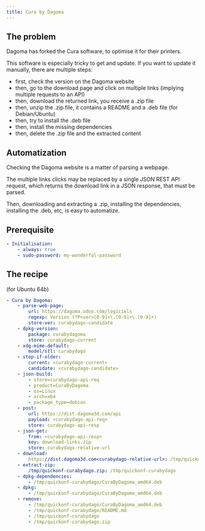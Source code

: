 ```yaml
---
title: Cura by Dagoma
---
```


## The problem

Dagoma has forked the Cura software, to optimise it for their printers.

This software is especially tricky to get and update. If you want to update it manually, there are multiple steps:

- first, check the version on the Dagoma website
- then, go to the download page and click on multiple links (implying multiple requests to an API)
- then, download the returned link, you receive a .zip file
- then, unzip the .zip file, it contains a README and a .deb file (for Debian/Ubuntu)
- then, try to install the .deb file
- then, install the missing dependencies
- then, delete the .zip file and the extracted content

## Automatization

Checking the Dagoma website is a matter of parsing a webpage.

The multiple links clicks may be replaced by a single JSON REST API request, which returns the download link in a JSON response, that must be parsed.

Then, downloading and extracting a .zip, installing the dependencies, installing the .deb, etc, is easy to automatize.

## Prerequisite

```yaml
- Initialisation:
    - always: true
    - sudo-password: my-wonderful-password
```

## The recipe

(for Ubuntu 64b)

```yaml
- Cura by Dagoma:
    - parse-web-page:
        url: https://dagoma.odoo.com/logiciels
        regexp: Version (?P<ver>[0-9]+\.[0-9]+\.[0-9]+)
        store-ver: curabydago-candidate
    - dpkg-version:
        package: curabydagoma
        store: curabydago-current
    - xdg-mime-default:
        model/stl: curabydago
    - stop-if-older:
        current: <curabydago-current>
        candidate: <curabydago-candidate>
    - json-build:
        - store=curabydago-api-req
        - product=CuraByDagoma
        - os=Linux
        - arch=x64
        - package_type=debian
    - post:
        url: https://dist.dagoma3d.com/api
        payload: <curabydago-api-req>
        store: curabydago-api-resp
    - json-get:
        from: <curabydago-api-resp>
        key: download-links.zip
        store: curabydago-relative-url
    - download:
        https://dist.dagoma3d.com<curabydago-relative-url>: /tmp/quickonf-curabydago.zip
    - extract-zip:
        /tmp/quickonf-curabydago.zip: /tmp/quickonf-curabydago
    - dpkg-dependencies:
        - /tmp/quickonf-curabydago/CuraByDagoma_amd64.deb
    - dpkg:
        - /tmp/quickonf-curabydago/CuraByDagoma_amd64.deb
    - remove:
        - /tmp/quickonf-curabydago/CuraByDagoma_amd64.deb
        - /tmp/quickonf-curabydago/README.md
        - /tmp/quickonf-curabydago
        - /tmp/quickonf-curabydago.zip
```
